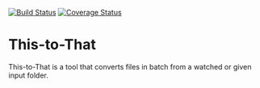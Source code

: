 [![Build Status](https://travis-ci.org/fluxw42/this-to-that.svg?branch=master)](https://travis-ci.org/fluxw42/this-to-that) [![Coverage Status](https://coveralls.io/repos/github/fluxw42/this-to-that/badge.svg?branch=master)](https://coveralls.io/github/fluxw42/this-to-that?branch=master)

# This-to-That

This-to-That is a tool that converts files in batch from a watched or given input folder.

